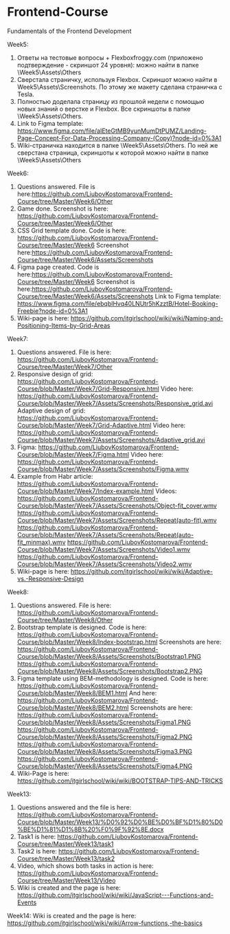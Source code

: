 # Frontend-Course
Fundamentals of the Frontend Development

Week5: 
1) Ответы на тестовые вопросы + Flexboxfroggy.com (приложено подтверждение - скриншот 24 уровня): можно найти в папке \Week5\Assets\Others
2) Сверстала страничку, используя Flexbox. Скриншот можно найти в Week5\Assets\Screenshots. По этому же макету сделана страничка с Tesla.
4) Полностью доделала страницу из прошлой недели с помощью новых знаний о верстке и Flexbox. Все скриншоты в папке \Week5\Assets\Others.
5) Link to Figma template:
https://www.figma.com/file/aIEteGtMB9yunMumDtPUMZ/Landing-Page-Concept-For-Data-Processing-Company-(Copy)?node-id=0%3A1
5) Wiki-страничка находится в папке \Week5\Assets\Others. По ней же сверстана страница, скриншоты к которой можно найти в папке \Week5\Assets\Others

Week6:
1) Questions answered. File is here:https://github.com/LiubovKostomarova/Frontend-Course/tree/Master/Week6/Other
2) Game done. Screenshot is here: https://github.com/LiubovKostomarova/Frontend-Course/tree/Master/Week6/Other
3) CSS Grid template done. Code is here: https://github.com/LiubovKostomarova/Frontend-Course/tree/Master/Week6 
Screenshot here:https://github.com/LiubovKostomarova/Frontend-Course/tree/Master/Week6/Assets/Screenshots
5) Figma page created. Code is here:https://github.com/LiubovKostomarova/Frontend-Course/tree/Master/Week6
 Screenshot is here:https://github.com/LiubovKostomarova/Frontend-Course/tree/Master/Week6/Assets/Screenshots
Link to Figma template:
https://www.figma.com/file/ebqblHvq40LNUtr5hKzztB/Hotel-Booking-Freebie?node-id=0%3A1
6) Wiki-page is here: https://github.com/itgirlschool/wiki/wiki/Naming-and-Positioning-Items-by-Grid-Areas

Week7:
1) Questions answered. File is here: https://github.com/LiubovKostomarova/Frontend-Course/tree/Master/Week7/Other
2) Responsive design of grid: https://github.com/LiubovKostomarova/Frontend-Course/blob/Master/Week7/Grid-Responsive.html 
Video here: https://github.com/LiubovKostomarova/Frontend-Course/blob/Master/Week7/Assets/Screenshots/Responsive_grid.avi
Adaptive design of grid: https://github.com/LiubovKostomarova/Frontend-Course/blob/Master/Week7/Grid-Adaptive.html
Video here: https://github.com/LiubovKostomarova/Frontend-Course/blob/Master/Week7/Assets/Screenshots/Adaptive_grid.avi
3) Figma: https://github.com/LiubovKostomarova/Frontend-Course/blob/Master/Week7/Figma.html
Video here: https://github.com/LiubovKostomarova/Frontend-Course/blob/Master/Week7/Assets/Screenshots/Figma.wmv
4) Example from Habr article: https://github.com/LiubovKostomarova/Frontend-Course/blob/Master/Week7/Index-example.html
Videos: https://github.com/LiubovKostomarova/Frontend-Course/blob/Master/Week7/Assets/Screenshots/Object-fit_cover.wmv
https://github.com/LiubovKostomarova/Frontend-Course/blob/Master/Week7/Assets/Screenshots/Repeat(auto-fit).wmv
https://github.com/LiubovKostomarova/Frontend-Course/blob/Master/Week7/Assets/Screenshots/Repeat(auto-fit_minmax).wmv
https://github.com/LiubovKostomarova/Frontend-Course/blob/Master/Week7/Assets/Screenshots/Video1.wmv
https://github.com/LiubovKostomarova/Frontend-Course/blob/Master/Week7/Assets/Screenshots/Video2.wmv
5) Wiki-page is here: https://github.com/itgirlschool/wiki/wiki/Adaptive-vs.-Responsive-Design

Week8:
1) Questions answered. File is here: https://github.com/LiubovKostomarova/Frontend-Course/tree/Master/Week8/Other
2) Bootstrap template is designed. 
Code is here: 
https://github.com/LiubovKostomarova/Frontend-Course/blob/Master/Week8/Index-bootstrap.html
Screenshots are here: 
https://github.com/LiubovKostomarova/Frontend-Course/blob/Master/Week8/Assets/Screenshots/Bootstrap1.PNG
https://github.com/LiubovKostomarova/Frontend-Course/blob/Master/Week8/Assets/Screenshots/Bootstrap2.PNG
3) Figma template using BEM-methodology is designed. 
Code is here: 
https://github.com/LiubovKostomarova/Frontend-Course/blob/Master/Week8/BEM1.html
And here: 
https://github.com/LiubovKostomarova/Frontend-Course/blob/Master/Week8/BEM2.html
Screenshots are here: 
https://github.com/LiubovKostomarova/Frontend-Course/blob/Master/Week8/Assets/Screenshots/Figma1.PNG
https://github.com/LiubovKostomarova/Frontend-Course/blob/Master/Week8/Assets/Screenshots/Figma2.PNG
https://github.com/LiubovKostomarova/Frontend-Course/blob/Master/Week8/Assets/Screenshots/Figma3.PNG
https://github.com/LiubovKostomarova/Frontend-Course/blob/Master/Week8/Assets/Screenshots/Figma4.PNG
4) Wiki-Page is here: https://github.com/itgirlschool/wiki/wiki/BOOTSTRAP-TIPS-AND-TRICKS

Week13:
1) Questions answered and the file is here: https://github.com/LiubovKostomarova/Frontend-Course/blob/Master/Week13/%D0%92%D0%BE%D0%BF%D1%80%D0%BE%D1%81%D1%8B%20%F0%9F%92%8E.docx
3) Task1 is here: https://github.com/LiubovKostomarova/Frontend-Course/tree/Master/Week13/task1
4) Task2 is here: https://github.com/LiubovKostomarova/Frontend-Course/tree/Master/Week13/task2
5) Video, which shows both tasks in action is here: https://github.com/LiubovKostomarova/Frontend-Course/tree/Master/Week13/Video
6) Wiki is created and the page is here: https://github.com/itgirlschool/wiki/wiki/JavaScript---Functions-and-Events

Week14:
Wiki is created and the page is here: https://github.com/itgirlschool/wiki/wiki/Arrow-functions,-the-basics
